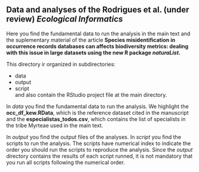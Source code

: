 


## Data and analyses of the Rodrigues et al. (under review) *Ecological Informatics*


Here you find the fundamental data to run the analysis in the main text and the suplementary material of the article **Species misidentification in occurrence records databases can affects biodiversity metrics: dealing with this issue in large datasets using the new R package *naturaList*.**

This directory ir organized in subdirectories:  
  - data  
  - output  
  - script   
and also contain the RStudio project file at the main directory. 

In *data* you find the fundamental data to run the analysis. We highlight the **occ_df_kew.RData**, which is the reference dataset cited in the manuscript and the **especialistas_todos.csv**, which contains the list of specialists in the tribe Myrteae used in the main text. 

In *output* you find the output files of the analyses. In *script* you find the scripts to run the analysis. The scripts have numerical index to indicate the order you should run the scripts to reproduce the analysis. Since the *output* directory contains the results of each script runned, it is not mandatory that you run all scripts following the numerical order. 

